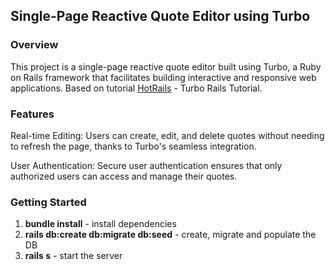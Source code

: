 ## Single-Page Reactive Quote Editor using Turbo

### Overview
This project is a single-page reactive quote editor built using Turbo, a Ruby on Rails framework that facilitates building interactive and responsive web applications. Based on  tutorial [HotRails](https://www.hotrails.dev/turbo-rails) - Turbo Rails Tutorial.


### Features
Real-time Editing: Users can create, edit, and delete quotes without needing to refresh the page, thanks to Turbo's seamless integration.

User Authentication: Secure user authentication ensures that only authorized users can access and manage their quotes.

### Getting Started

1. **bundle install** - install dependencies
2. **rails db:create db:migrate db:seed** - create, migrate and populate the DB
3. **rails s** - start the server
